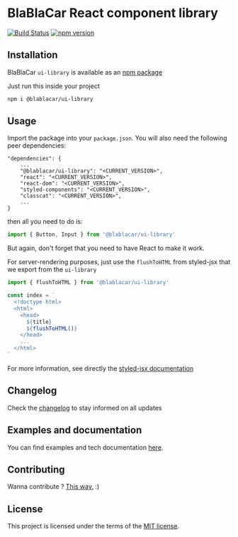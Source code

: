 # BlaBlaCar React component library
[![Build Status](https://travis-ci.org/blablacar/ui-library.svg?branch=master)](https://travis-ci.org/blablacar/ui-library)
[![npm version](https://img.shields.io/npm/v/@blablacar/ui-library.svg)](https://www.npmjs.com/package/@blablacar/ui-library)

## Installation
BlaBlaCar `ui-library` is available as an [npm package](https://www.npmjs.com/package/@blablacar/ui-library)

Just run this inside your project
```bash
npm i @blablacar/ui-library
```

## Usage
Import the package into your `package.json`. You will also need the following peer dependencies:
```
"dependencies": {
    ...
    "@blablacar/ui-library": "<CURRENT_VERSION>",
    "react": "<CURRENT_VERSION>",
    "react-dom": "<CURRENT_VERSION>",
    "styled-components": "<CURRENT_VERSION>",
    "classcat": "<CURRENT_VERSION>",
    ...
}
```
then all you need to do is:
```javascript
import { Button, Input } from '@blablacar/ui-library'
```
But again, don't forget that you need to have React to make it work.


For server-rendering purposes, just use the `flushToHTML` from styled-jsx that we export from the `ui-library`
```javascript
import { flushToHTML } from '@blablacar/ui-library'

const index = `
  <!doctype html>
  <html>
    <head>
      ${title}
      ${flushToHTML()}
    </head>
    ...
  </html>
`
```
For more information, see directly the [styled-jsx documentation](https://github.com/zeit/styled-jsx#server-side-rendering)

## Changelog
Check the [changelog](https://github.com/blablacar/ui-library/blob/master/CHANGELOG.md) to stay informed on all updates

## Examples and documentation
You can find examples and tech documentation [here](https://blablacar.github.io/ui-library/).

## Contributing
Wanna contribute ? [This way.](https://github.com/blablacar/ui-library/blob/master/CONTRIBUTING.md) :)

## License
This project is licensed under the terms of the [MIT license](https://github.com/blablacar/ui-library/blob/master/LICENSE).
